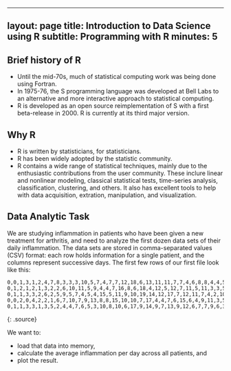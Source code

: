 
---
layout: page
title: Introduction to Data Science using R
subtitle: Programming with R
minutes: 5
---

## Brief history of R

-   Until the mid-70s, much of statistical computing work was being done using Fortran. 
-   In 1975-76, the S programming language was developed at Bell Labs to an alternative and more interactive approach to statistical computing.
-   R is developed as an open source reimplementation of S with a first beta-release in 2000. R is currently at its third major version. 

## Why R

-   R is written by statisticians, for statisticians. 
-   R has been widely adopted by the statistic community. 
-   R contains a wide range of statistical techniques, mainly due to the enthusiastic contributions from the user community. These inclure linear and nonlinear modeling, classical statistical tests, time-series analysis, classification, clustering, and others. It also has excellent tools to help with data acquisition, extration, manipulation, and visualization. 
  

## Data Analytic Task

We are studying inflammation in patients who have been given a new treatment for arthritis,
and need to analyze the first dozen data sets of their daily inflammation.
The data sets are stored in comma-separated values (CSV) format:
each row holds information for a single patient,
and the columns represent successive days.
The first few rows of our first file look like this:

~~~
0,0,1,3,1,2,4,7,8,3,3,3,10,5,7,4,7,7,12,18,6,13,11,11,7,7,4,6,8,8,4,4,5,7,3,4,2,3,0,0
0,1,2,1,2,1,3,2,2,6,10,11,5,9,4,4,7,16,8,6,18,4,12,5,12,7,11,5,11,3,3,5,4,4,5,5,1,1,0,1
0,1,1,3,3,2,6,2,5,9,5,7,4,5,4,15,5,11,9,10,19,14,12,17,7,12,11,7,4,2,10,5,4,2,2,3,2,2,1,1
0,0,2,0,4,2,2,1,6,7,10,7,9,13,8,8,15,10,10,7,17,4,4,7,6,15,6,4,9,11,3,5,6,3,3,4,2,3,2,1
0,1,1,3,3,1,3,5,2,4,4,7,6,5,3,10,8,10,6,17,9,14,9,7,13,9,12,6,7,7,9,6,3,2,2,4,2,0,1,1
~~~
{: .source}

We want to:

*   load that data into memory,
*   calculate the average inflammation per day across all patients, and
*   plot the result.

